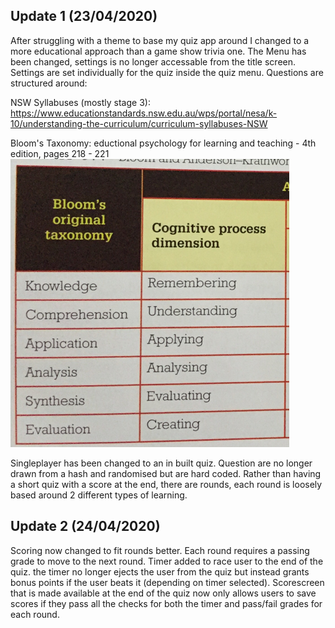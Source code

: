 ## Update 1 (23/04/2020)

After struggling with a theme to base my quiz app around I changed to a more educational approach than a game show trivia one.  The Menu has been changed, settings is no longer accessable from the title screen.  Settings are set individually for the quiz inside the quiz menu.  Questions are structured around:

NSW Syllabuses (mostly stage 3):
https://www.educationstandards.nsw.edu.au/wps/portal/nesa/k-10/understanding-the-curriculum/curriculum-syllabuses-NSW

Bloom's Taxonomy:
eductional psychology for learning and teaching - 4th edition, pages 218 - 221
![Image](docs/Bloom.png)

Singleplayer has been changed to an in built quiz.  Question are no longer drawn from a hash and randomised but are hard coded.  Rather than having a short quiz with a score at the end, there are rounds, each round is loosely based around 2 different types of learning.

## Update 2 (24/04/2020)

Scoring now changed to fit rounds better.  Each round requires a passing grade to move to the next round.  Timer added to race user to the end of the quiz. the timer no longer ejects the user from the quiz but instead grants bonus points if the user beats it (depending on timer selected).  Scorescreen that is made available at the end of the quiz now only allows users to save scores if they pass all the checks for both the timer and pass/fail grades for each round.